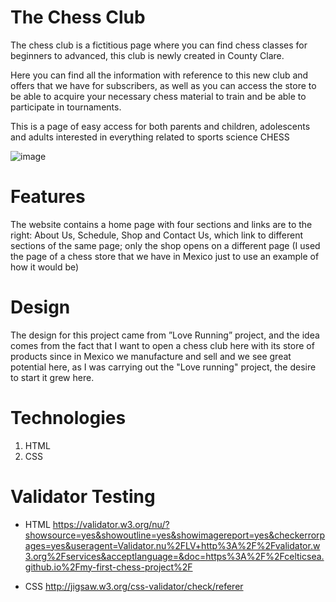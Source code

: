 # The Chess Club



The chess club is a fictitious page where you can find chess classes for beginners to advanced, this club is newly created in County Clare.

Here you can find all the information with reference to this new club and offers that we have for subscribers, as well as you can access the store to be able to acquire your necessary chess material to train and be able to participate in tournaments.

This is a page of easy access for both parents and children, adolescents and adults interested in everything related to sports science CHESS

![image](https://user-images.githubusercontent.com/106631719/182316200-429cd6e8-fe85-4a8d-a86d-f8140a6bbc16.png)


# Features

The website contains a home page with four sections and links are to the right: About Us, Schedule, Shop and Contact Us, which link to different sections of the same page; only the shop opens on a different page (I used the page of a chess store that we have in Mexico just to use an example of how it would be)


# Design
The design for this project came from ”Love Running” project, and the idea comes from the fact that I want to open a chess club here with its store of products since in Mexico we manufacture and sell and we see great potential here, as I was carrying out the "Love running" project, the desire to start it grew here.

# Technologies

1. HTML
2. CSS

# Validator Testing

* HTML
https://validator.w3.org/nu/?showsource=yes&showoutline=yes&showimagereport=yes&checkerrorpages=yes&useragent=Validator.nu%2FLV+http%3A%2F%2Fvalidator.w3.org%2Fservices&acceptlanguage=&doc=https%3A%2F%2Fcelticsea.github.io%2Fmy-first-chess-project%2F

* CSS
http://jigsaw.w3.org/css-validator/check/referer 
